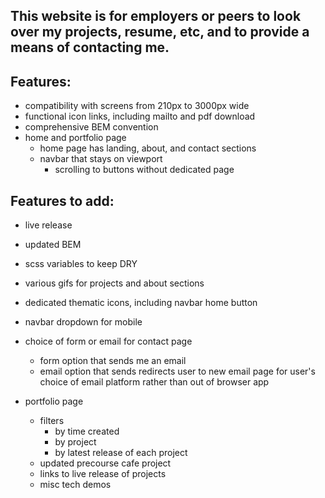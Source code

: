 ## This website is for employers or peers to look over my projects, resume, etc, and to provide a means of contacting me.

## Features:

- compatibility with screens from 210px to 3000px wide
- functional icon links, including mailto and pdf download
- comprehensive BEM convention
- home and portfolio page
  - home page has landing, about, and contact sections
  - navbar that stays on viewport
    - scrolling to buttons without dedicated page

## Features to add:

- live release
- updated BEM
- scss variables to keep DRY
- various gifs for projects and about sections
- dedicated thematic icons, including navbar home button
- navbar dropdown for mobile
- choice of form or email for contact page

  - form option that sends me an email
  - email option that sends redirects user to new email page for user's choice of email platform rather than out of browser app

- portfolio page
  - filters
    - by time created
    - by project
    - by latest release of each project
  - updated precourse cafe project
  - links to live release of projects
  - misc tech demos
